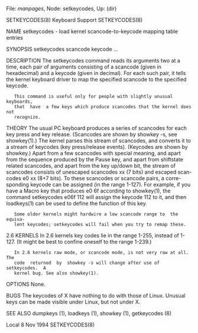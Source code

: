 File: *manpages*,  Node: setkeycodes,  Up: (dir)

SETKEYCODES(8)                 Keyboard Support                 SETKEYCODES(8)



NAME
       setkeycodes - load kernel scancode-to-keycode mapping table entries

SYNOPSIS
       setkeycodes scancode keycode ...

DESCRIPTION
       The setkeycodes command reads its arguments two at a time, each pair of
       arguments consisting of a scancode (given in hexadecimal) and a keycode
       (given  in  decimal).  For each such pair, it tells the kernel keyboard
       driver to map the specified scancode to the specified keycode.

       This command is useful only for people with slightly unusual keyboards,
       that  have  a few keys which produce scancodes that the kernel does not
       recognize.


THEORY
       The usual PC keyboard produces a series of scancodes for each key press
       and  key  release. (Scancodes are shown by showkey -s, see showkey(1).)
       The kernel parses this stream of scancodes, and converts it to a stream
       of  keycodes  (key  press/release  events).   (Keycodes  are  shown  by
       showkey.)  Apart from a few scancodes with special meaning,  and  apart
       from  the sequence produced by the Pause key, and apart from shiftstate
       related scancodes, and apart from the key up/down bit,  the  stream  of
       scancodes consists of unescaped scancodes xx (7 bits) and escaped scan-
       codes e0 xx (8+7 bits).  To these scancodes or scancode pairs, a corre-
       sponding keycode can be assigned (in the range 1-127).  For example, if
       you have a Macro key that produces e0 6f according to  showkey(1),  the
       command
              setkeycodes e06f 112
       will  assign the keycode 112 to it, and then loadkeys(1) can be used to
       define the function of this key.

       Some older kernels might hardwire a low scancode range to  the  equiva-
       lent keycodes; setkeycodes will fail when you try to remap these.


2.6 KERNELS
       In 2.6 kernels key codes lie in the range 1-255, instead of 1-127.  (It
       might be best to confine oneself to the range 1-239.)

       In 2.6 kernels raw mode, or scancode mode, is not very raw at all.  The
       code  returned  by  showkey -s will change after use of setkeycodes.  A
       kernel bug. See also showkey(1).

OPTIONS
       None.

BUGS
       The keycodes of X have nothing to do with those of Linux.  Unusual keys
       can be made visible under Linux, but not under X.

SEE ALSO
       dumpkeys (1), loadkeys (1), showkey (1), getkeycodes (8)





Local                             8 Nov 1994                    SETKEYCODES(8)

